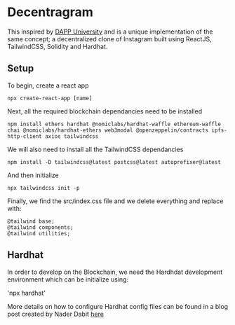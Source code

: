 # Decentragram

This inspired by [DAPP University](https://github.com/dappuniversity/decentragram) and is a unique implementation of the same concept; a decentralized clone of Instagram built using ReactJS, TailwindCSS, Solidity and Hardhat.

## Setup

To begin, create a react app

`npx create-react-app [name]`

Next, all the required blockchain dependancies need to be installed

`npm install ethers hardhat @nomiclabs/hardhat-waffle ethereum-waffle chai @nomiclabs/hardhat-ethers web3modal @openzeppelin/contracts ipfs-http-client axios tailwindcss`

We will also need to install all the TailwindCSS dependancies

`npm install -D tailwindcss@latest postcss@latest autoprefixer@latest`

And then initialize

`npx tailwindcss init -p`

Finally, we find the src/index.css file and we delete everything and replace with:

```
@tailwind base;
@tailwind components;
@tailwind utilities;
```

## Hardhat

In order to develop on the Blockchain, we need the Hardhdat development environment which can be initialize using:

'npx hardhat'

More details on how to configure Hardhat config files can be found in a blog post created by Nader Dabit [here](https://dev.to/dabit3/building-scalable-full-stack-apps-on-ethereum-with-polygon-2cfb)
